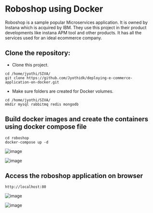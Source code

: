 # Roboshop using Docker

Roboshop is a sample popular Microservices application. It is owned by Instana which is acquired by IBM. They use this project in their product developments like instana APM tool and other products. It has all the services used for an ideal ecommerce company.

## Clone the repository:
* Clone this project.
```
cd /home/jyothi/SIVA/
git clone https://github.com/Jyothidk/deploying-e-commerce-application-on-docker.git
```
* Make sure folders are created for Docker volumes.
```
cd /home/jyothi/SIVA/
mkdir mysql rabbitmq redis mongodb
```
## Build docker images and create the containers using docker compose file

```
cd roboshop
docker-compose up -d
```
![image](https://github.com/Jyothidk/deploying-e-commerce-application-on-docker/assets/127189060/9a1f840b-54a9-4bd9-b9ea-b8ba2468a4d4)

![image](https://github.com/Jyothidk/deploying-e-commerce-application-on-docker/assets/127189060/7cdbf5fc-bbec-42eb-973e-90c1fc0d2df9)

## Access the roboshop application on browser

```
http://localhost:80
```

![image](https://github.com/Jyothidk/deploying-e-commerce-application-on-docker/assets/127189060/a6f54f1a-54b4-4faf-9f27-03cd201109d1)


![image](https://github.com/Jyothidk/deploying-e-commerce-application-on-docker/assets/127189060/05a5d23b-f0d7-4a78-9e90-7b136ef21b3e)

